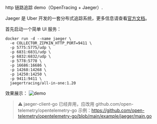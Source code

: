 http 链路追踪 demo（OpenTracing + Jaeger）.


Jaeger 是 Uber 开发的一套分布式追踪系统，更多信息请查看[官方文档](https://www.jaegertracing.io/docs/1.20/getting-started/)。

首先启动一个简单 UI 服务：
```shell
docker run -d --name jaeger \
  -e COLLECTOR_ZIPKIN_HTTP_PORT=9411 \
  -p 5775:5775/udp \
  -p 6831:6831/udp \
  -p 6832:6832/udp \
  -p 5778:5778 \
  -p 16686:16686 \
  -p 14268:14268 \
  -p 14250:14250 \
  -p 9411:9411 \
  jaegertracing/all-in-one:1.20
```
效果展示：
![demo](https://i.loli.net/2020/10/29/TxPvwMC34UH1cEm.png)

> ⚠️ jaeger-client-go 已经弃用，应改用 github.com/open-telemetry/opentelemetry-go
> 示例：https://github.com/open-telemetry/opentelemetry-go/blob/main/example/jaeger/main.go